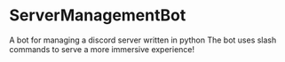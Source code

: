 # ServerManagementBot
A bot for managing a discord server written in python
The bot uses slash commands to serve a more immersive experience!
